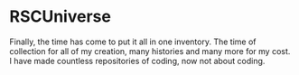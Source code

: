 # RSCUniverse
Finally, the time has come to put it all in one inventory. The time of collection for all of my creation, many histories and many more for my cost. I have made countless repositories of coding, now not about coding.
